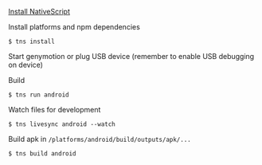 [Install NativeScript](http://docs.nativescript.org/angular/start/quick-setup)

Install platforms and npm dependencies
``` 
$ tns install 
```

Start genymotion or plug USB device (remember to enable USB debugging on device)

Build
``` 
$ tns run android 
```

Watch files for development
``` 
$ tns livesync android --watch 
```

Build apk in ```/platforms/android/build/outputs/apk/...```
``` 
$ tns build android 
```